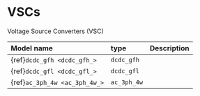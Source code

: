 # VSCs

Voltage Source Converters (VSC)

| Model name                    | type          | Description                          |
| :-----------------            | :-------      | :------------------------------------|
|{ref}`dcdc_gfh <dcdc_gfh_>`    | ``dcdc_gfh``  |                                      |
|{ref}`dcdc_gfl <dcdc_gfl_>`    | ``dcdc_gfl``  |                                      |
|{ref}`ac_3ph_4w <ac_3ph_4w_>`  | ``ac_3ph_4w`` |                                      |